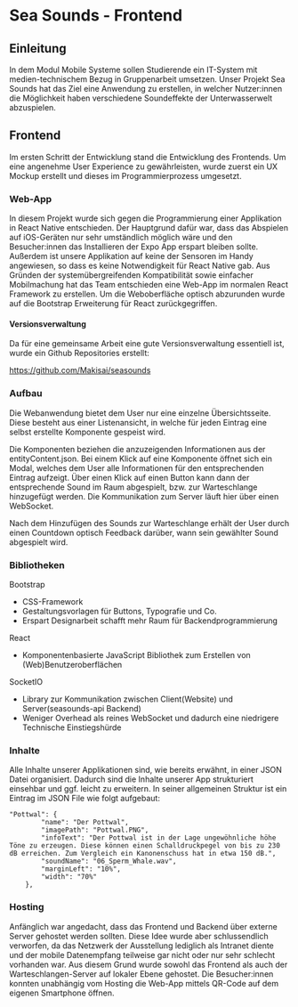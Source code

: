 # Sea Sounds - Frontend

## Einleitung
In dem Modul Mobile Systeme sollen Studierende ein IT-System mit medien-technischem Bezug in Gruppenarbeit umsetzen. Unser Projekt Sea Sounds hat das Ziel eine Anwendung zu erstellen, in welcher Nutzer:innen die Möglichkeit haben verschiedene Soundeffekte der Unterwasserwelt abzuspielen. 

## Frontend
Im ersten Schritt der Entwicklung stand die Entwicklung des Frontends. Um eine angenehme User Experience zu gewährleisten, wurde zuerst ein UX Mockup erstellt und dieses im Programmierprozess umgesetzt. 

### Web-App
In diesem Projekt wurde sich gegen die Programmierung einer Applikation in React Native entschieden. Der Hauptgrund dafür war, dass das Abspielen auf iOS-Geräten nur sehr umständlich möglich wäre und den Besucher:innen das Installieren der Expo App erspart bleiben sollte. Außerdem ist unsere Applikation auf keine der Sensoren im Handy angewiesen, so dass es keine Notwendigkeit für React Native gab. Aus Gründen der systemübergreifenden Kompatibilität sowie einfacher Mobilmachung hat das Team entschieden eine Web-App im normalen React Framework zu erstellen. Um die Weboberfläche optisch abzurunden wurde auf die Bootstrap Erweiterung für React zurückgegriffen.

#### Versionsverwaltung
Da für eine gemeinsame Arbeit eine gute Versionsverwaltung essentiell ist, wurde ein Github Repositories erstellt: 

https://github.com/Makisai/seasounds  

### Aufbau
Die Webanwendung bietet dem User nur eine einzelne Übersichtsseite. Diese besteht aus einer Listenansicht, in welche für jeden Eintrag eine selbst erstellte Komponente gespeist wird. 

Die Komponenten beziehen die anzuzeigenden Informationen aus der entityContent.json. Bei einem Klick auf eine Komponente öffnet sich ein Modal, welches dem User alle Informationen für den entsprechenden Eintrag aufzeigt. Über einen Klick auf einen Button kann dann der entsprechende Sound im Raum abgespielt, bzw. zur Warteschlange hinzugefügt werden. Die Kommunikation zum Server läuft hier über einen WebSocket.

Nach dem Hinzufügen des Sounds zur Warteschlange erhält der User durch einen Countdown optisch Feedback darüber, wann sein gewählter Sound abgespielt wird.

### Bibliotheken
Bootstrap
- CSS-Framework
- Gestaltungsvorlagen für Buttons, Typografie und Co. 
- Erspart Designarbeit schafft mehr Raum für Backendprogrammierung

React
- Komponentenbasierte JavaScript Bibliothek zum Erstellen von (Web)Benutzeroberflächen

SocketIO
- Library zur Kommunikation zwischen Client(Website) und Server(seasounds-api Backend)
- Weniger Overhead als reines WebSocket und dadurch eine niedrigere Technische Einstiegshürde

### Inhalte
Alle Inhalte unserer Applikationen sind, wie bereits erwähnt, in einer JSON Datei organisiert. Dadurch sind die Inhalte unserer App strukturiert einsehbar und ggf. leicht zu erweitern. In seiner allgemeinen Struktur ist ein Eintrag im  JSON File wie folgt aufgebaut:

```
"Pottwal": {
        "name": "Der Pottwal",
        "imagePath": "Pottwal.PNG",
        "infoText": "Der Pottwal ist in der Lage ungewöhnliche höhe Töne zu erzeugen. Diese können einen Schalldruckpegel von bis zu 230 dB erreichen. Zum Vergleich ein Kanonenschuss hat in etwa 150 dB.",
        "soundName": "06_Sperm_Whale.wav",
        "marginLeft": "10%",
        "width": "70%"
    },
```

### Hosting
Anfänglich war angedacht, dass das Frontend und Backend über externe Server gehostet werden sollten. Diese Idee wurde aber schlussendlich verworfen, da das Netzwerk der Ausstellung lediglich als Intranet diente und der mobile Datenempfang teilweise gar nicht oder nur sehr schlecht vorhanden war. Aus diesem Grund wurde sowohl das Frontend als auch der Warteschlangen-Server auf lokaler Ebene gehostet. Die Besucher:innen konnten unabhängig vom Hosting die Web-App mittels QR-Code auf dem eigenen Smartphone öffnen. 


